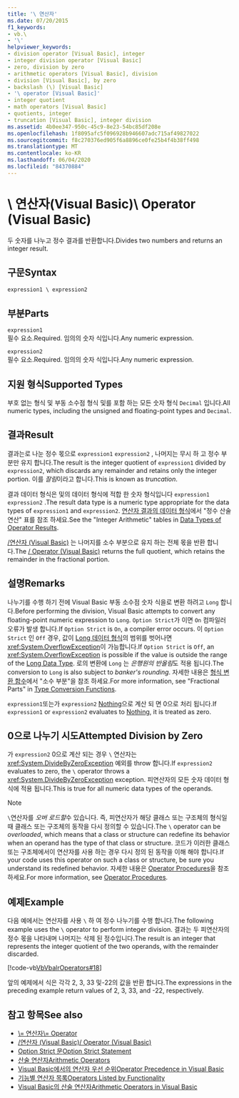 ```yaml
---
title: '\ 연산자'
ms.date: 07/20/2015
f1_keywords:
- vb.\
- '\'
helpviewer_keywords:
- division operator [Visual Basic], integer
- integer division operator [Visual Basic]
- zero, division by zero
- arithmetic operators [Visual Basic], division
- division [Visual Basic], by zero
- backslash (\) [Visual Basic]
- '\ operator [Visual Basic]'
- integer quotient
- math operators [Visual Basic]
- quotients, integer
- truncation [Visual Basic], integer division
ms.assetid: 4b0ee347-950c-45c9-8e23-54bc85df208e
ms.openlocfilehash: 1f8095afc5f096928b946607adc715af49827022
ms.sourcegitcommit: f8c270376ed905f6a8896ce0fe25b4f4b38ff498
ms.translationtype: MT
ms.contentlocale: ko-KR
ms.lasthandoff: 06/04/2020
ms.locfileid: "84370884"
---
```

# <a name="-operator-visual-basic"></a><span data-ttu-id="62a13-102">\ 연산자(Visual Basic)</span><span class="sxs-lookup"><span data-stu-id="62a13-102">\ Operator (Visual Basic)</span></span>
<span data-ttu-id="62a13-103">두 숫자를 나누고 정수 결과를 반환합니다.</span><span class="sxs-lookup"><span data-stu-id="62a13-103">Divides two numbers and returns an integer result.</span></span>  
  
## <a name="syntax"></a><span data-ttu-id="62a13-104">구문</span><span class="sxs-lookup"><span data-stu-id="62a13-104">Syntax</span></span>  
  
```vb  
expression1 \ expression2  
```  
  
## <a name="parts"></a><span data-ttu-id="62a13-105">부분</span><span class="sxs-lookup"><span data-stu-id="62a13-105">Parts</span></span>  
 `expression1`  
 <span data-ttu-id="62a13-106">필수 요소.</span><span class="sxs-lookup"><span data-stu-id="62a13-106">Required.</span></span> <span data-ttu-id="62a13-107">임의의 숫자 식입니다.</span><span class="sxs-lookup"><span data-stu-id="62a13-107">Any numeric expression.</span></span>  
  
 `expression2`  
 <span data-ttu-id="62a13-108">필수 요소.</span><span class="sxs-lookup"><span data-stu-id="62a13-108">Required.</span></span> <span data-ttu-id="62a13-109">임의의 숫자 식입니다.</span><span class="sxs-lookup"><span data-stu-id="62a13-109">Any numeric expression.</span></span>  
  
## <a name="supported-types"></a><span data-ttu-id="62a13-110">지원 형식</span><span class="sxs-lookup"><span data-stu-id="62a13-110">Supported Types</span></span>  
 <span data-ttu-id="62a13-111">부호 없는 형식 및 부동 소수점 형식 및를 포함 하는 모든 숫자 형식 `Decimal` 입니다.</span><span class="sxs-lookup"><span data-stu-id="62a13-111">All numeric types, including the unsigned and floating-point types and `Decimal`.</span></span>  
  
## <a name="result"></a><span data-ttu-id="62a13-112">결과</span><span class="sxs-lookup"><span data-stu-id="62a13-112">Result</span></span>  
 <span data-ttu-id="62a13-113">결과는로 나눈 정수 몫으로 `expression1` `expression2` , 나머지는 무시 하 고 정수 부분만 유지 합니다.</span><span class="sxs-lookup"><span data-stu-id="62a13-113">The result is the integer quotient of `expression1` divided by `expression2`, which discards any remainder and retains only the integer portion.</span></span> <span data-ttu-id="62a13-114">이를 *잘림*이라고 합니다.</span><span class="sxs-lookup"><span data-stu-id="62a13-114">This is known as *truncation*.</span></span>  
  
 <span data-ttu-id="62a13-115">결과 데이터 형식은 및의 데이터 형식에 적합 한 숫자 형식입니다 `expression1` `expression2` .</span><span class="sxs-lookup"><span data-stu-id="62a13-115">The result data type is a numeric type appropriate for the data types of `expression1` and `expression2`.</span></span> <span data-ttu-id="62a13-116">[연산자 결과의 데이터 형식](data-types-of-operator-results.md)에서 "정수 산술 연산" 표를 참조 하세요.</span><span class="sxs-lookup"><span data-stu-id="62a13-116">See the "Integer Arithmetic" tables in [Data Types of Operator Results](data-types-of-operator-results.md).</span></span>  
  
 <span data-ttu-id="62a13-117">[/연산자 (Visual Basic)](floating-point-division-operator.md) 는 나머지를 소수 부분으로 유지 하는 전체 몫을 반환 합니다.</span><span class="sxs-lookup"><span data-stu-id="62a13-117">The [/ Operator (Visual Basic)](floating-point-division-operator.md) returns the full quotient, which retains the remainder in the fractional portion.</span></span>  
  
## <a name="remarks"></a><span data-ttu-id="62a13-118">설명</span><span class="sxs-lookup"><span data-stu-id="62a13-118">Remarks</span></span>  
 <span data-ttu-id="62a13-119">나누기를 수행 하기 전에 Visual Basic 부동 소수점 숫자 식을로 변환 하려고 `Long` 합니다.</span><span class="sxs-lookup"><span data-stu-id="62a13-119">Before performing the division, Visual Basic attempts to convert any floating-point numeric expression to `Long`.</span></span> <span data-ttu-id="62a13-120">`Option Strict`가 이면 `On` 컴파일러 오류가 발생 합니다.</span><span class="sxs-lookup"><span data-stu-id="62a13-120">If `Option Strict` is `On`, a compiler error occurs.</span></span> <span data-ttu-id="62a13-121">이 `Option Strict` 인 `Off` 경우, 값이 [Long 데이터 형식](../data-types/long-data-type.md)의 범위를 벗어나면<xref:System.OverflowException>이 가능합니다.</span><span class="sxs-lookup"><span data-stu-id="62a13-121">If `Option Strict` is `Off`, an <xref:System.OverflowException> is possible if the value is outside the range of the [Long Data Type](../data-types/long-data-type.md).</span></span> <span data-ttu-id="62a13-122">로의 변환에 `Long` 는 *은행원의 반올림*도 적용 됩니다.</span><span class="sxs-lookup"><span data-stu-id="62a13-122">The conversion to `Long` is also subject to *banker's rounding*.</span></span> <span data-ttu-id="62a13-123">자세한 내용은 [형식 변환 함수](../functions/type-conversion-functions.md)에서 "소수 부분"을 참조 하세요.</span><span class="sxs-lookup"><span data-stu-id="62a13-123">For more information, see "Fractional Parts" in [Type Conversion Functions](../functions/type-conversion-functions.md).</span></span>  
  
 <span data-ttu-id="62a13-124">`expression1`또는가 `expression2` [Nothing](../nothing.md)으로 계산 되 면 0으로 처리 됩니다.</span><span class="sxs-lookup"><span data-stu-id="62a13-124">If `expression1` or `expression2` evaluates to [Nothing](../nothing.md), it is treated as zero.</span></span>  
  
## <a name="attempted-division-by-zero"></a><span data-ttu-id="62a13-125">0으로 나누기 시도</span><span class="sxs-lookup"><span data-stu-id="62a13-125">Attempted Division by Zero</span></span>  
 <span data-ttu-id="62a13-126">가 `expression2` 0으로 계산 되는 경우 `\` 연산자는 <xref:System.DivideByZeroException> 예외를 throw 합니다.</span><span class="sxs-lookup"><span data-stu-id="62a13-126">If `expression2` evaluates to zero, the `\` operator throws a <xref:System.DivideByZeroException> exception.</span></span> <span data-ttu-id="62a13-127">피연산자의 모든 숫자 데이터 형식에 적용 됩니다.</span><span class="sxs-lookup"><span data-stu-id="62a13-127">This is true for all numeric data types of the operands.</span></span>  
  
> [!NOTE]
> <span data-ttu-id="62a13-128">`\`연산자를 *오버 로드할*수 있습니다. 즉, 피연산자가 해당 클래스 또는 구조체의 형식일 때 클래스 또는 구조체의 동작을 다시 정의할 수 있습니다.</span><span class="sxs-lookup"><span data-stu-id="62a13-128">The `\` operator can be *overloaded*, which means that a class or structure can redefine its behavior when an operand has the type of that class or structure.</span></span> <span data-ttu-id="62a13-129">코드가 이러한 클래스 또는 구조체에서이 연산자를 사용 하는 경우 다시 정의 된 동작을 이해 해야 합니다.</span><span class="sxs-lookup"><span data-stu-id="62a13-129">If your code uses this operator on such a class or structure, be sure you understand its redefined behavior.</span></span> <span data-ttu-id="62a13-130">자세한 내용은 [Operator Procedures](../../programming-guide/language-features/procedures/operator-procedures.md)을 참조하세요.</span><span class="sxs-lookup"><span data-stu-id="62a13-130">For more information, see [Operator Procedures](../../programming-guide/language-features/procedures/operator-procedures.md).</span></span>  
  
## <a name="example"></a><span data-ttu-id="62a13-131">예제</span><span class="sxs-lookup"><span data-stu-id="62a13-131">Example</span></span>  
 <span data-ttu-id="62a13-132">다음 예에서는 연산자를 사용 `\` 하 여 정수 나누기를 수행 합니다.</span><span class="sxs-lookup"><span data-stu-id="62a13-132">The following example uses the `\` operator to perform integer division.</span></span> <span data-ttu-id="62a13-133">결과는 두 피연산자의 정수 몫을 나타내며 나머지는 삭제 된 정수입니다.</span><span class="sxs-lookup"><span data-stu-id="62a13-133">The result is an integer that represents the integer quotient of the two operands, with the remainder discarded.</span></span>  
  
 [!code-vb[VbVbalrOperators#18](~/samples/snippets/visualbasic/VS_Snippets_VBCSharp/VbVbalrOperators/VB/Class1.vb#18)]  
  
 <span data-ttu-id="62a13-134">앞의 예제에서 식은 각각 2, 3, 33 및-22의 값을 반환 합니다.</span><span class="sxs-lookup"><span data-stu-id="62a13-134">The expressions in the preceding example return values of 2, 3, 33, and -22, respectively.</span></span>  
  
## <a name="see-also"></a><span data-ttu-id="62a13-135">참고 항목</span><span class="sxs-lookup"><span data-stu-id="62a13-135">See also</span></span>

- [<span data-ttu-id="62a13-136">\\= 연산자</span><span class="sxs-lookup"><span data-stu-id="62a13-136">\\= Operator</span></span>](integer-division-assignment-operator.md)
- [<span data-ttu-id="62a13-137">/연산자 (Visual Basic)</span><span class="sxs-lookup"><span data-stu-id="62a13-137">/ Operator (Visual Basic)</span></span>](floating-point-division-operator.md)
- [<span data-ttu-id="62a13-138">Option Strict 문</span><span class="sxs-lookup"><span data-stu-id="62a13-138">Option Strict Statement</span></span>](../statements/option-strict-statement.md)
- [<span data-ttu-id="62a13-139">산술 연산자</span><span class="sxs-lookup"><span data-stu-id="62a13-139">Arithmetic Operators</span></span>](arithmetic-operators.md)
- [<span data-ttu-id="62a13-140">Visual Basic에서의 연산자 우선 순위</span><span class="sxs-lookup"><span data-stu-id="62a13-140">Operator Precedence in Visual Basic</span></span>](operator-precedence.md)
- [<span data-ttu-id="62a13-141">기능별 연산자 목록</span><span class="sxs-lookup"><span data-stu-id="62a13-141">Operators Listed by Functionality</span></span>](operators-listed-by-functionality.md)
- [<span data-ttu-id="62a13-142">Visual Basic의 산술 연산자</span><span class="sxs-lookup"><span data-stu-id="62a13-142">Arithmetic Operators in Visual Basic</span></span>](../../programming-guide/language-features/operators-and-expressions/arithmetic-operators.md)
